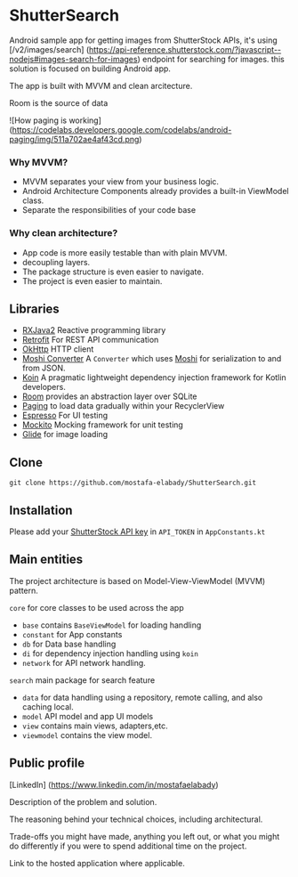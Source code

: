 # ShutterSearch
Android sample app for getting images from ShutterStock APIs, it's using [/v2/images/search] (https://api-reference.shutterstock.com/?javascript--nodejs#images-search-for-images) endpoint for searching for images.
this solution is focused on building Android app.

The app is built with MVVM and clean arcitecture.


Room is the source of data 

![How paging is working] (https://codelabs.developers.google.com/codelabs/android-paging/img/511a702ae4af43cd.png)

### Why MVVM? ###

- MVVM separates your view from your business logic.
- Android Architecture Components already provides a built-in ViewModel class.
- Separate the responsibilities of your code base


### Why clean architecture? ###

- App code is more easily testable than with plain MVVM.
- decoupling layers.
- The package structure is even easier to navigate.
- The project is even easier to maintain.

## Libraries ##
- [RXJava2](https://github.com/ReactiveX/RxJava) Reactive programming library 
- [Retrofit](https://square.github.io/retrofit) For REST API communication
- [OkHttp](https://square.github.io/okhttp) HTTP client
- [Moshi Converter](https://github.com/square/retrofit/tree/master/retrofit-converters/moshi) A `Converter` which uses [Moshi](https://github.com/square/moshi) for serialization to and from JSON.
- [Koin](https://github.com/InsertKoinIO/koin) A pragmatic lightweight dependency injection framework for Kotlin developers.
- [Room](https://developer.android.com/jetpack/androidx/releases/room)  provides an abstraction layer over SQLite
- [Paging](https://developer.android.com/topic/libraries/architecture/paging.html) to load data gradually within your  RecyclerView
- [Espresso](https://developer.android.com/training/testing/espresso) For UI testing
- [Mockito](https://site.mockito.org/) Mocking framework for unit testing
- [Glide](https://github.com/bumptech/glide) for image loading


## Clone ##
```git clone https://github.com/mostafa-elabady/ShutterSearch.git```

## Installation ##

Please add your [ShutterStock API key](https://developers.shutterstock.com) in ```API_TOKEN``` in ```AppConstants.kt```

## Main entities ##

The project architecture is based on Model-View-ViewModel (MVVM) pattern.

`core` for core classes to be used across the app
- `base` contains ```BaseViewModel``` for loading handling
- `constant` for App constants
- `db` for Data base handling
- `di` for dependency injection handling using `koin`
- `network` for API network handling.

`search` main package for search feature
- `data` for data handling using a repository, remote calling, and also caching local.
- `model` API model and app UI models
- `view` contains main views, adapters,etc.
- `viewmodel` contains the view model.


## Public profile ##
[LinkedIn] (https://www.linkedin.com/in/mostafaelabady)



Description of the problem and solution.


The reasoning behind your technical choices, including architectural.

Trade-offs you might have made, anything you left out, or what you might do differently if you were to spend additional time on the project.

Link to the hosted application where applicable.



